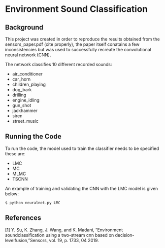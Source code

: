 # Environment Sound Classification

## Background

This project was created in order to reproduce the results obtained from the sensors_paper.pdf (cite properly), the paper itself conatains a few inconsistencies but was used to successfully recreate the convolutional neural network (CNN). 

The network classifies 10 different recorded sounds:
* air_conditioner
* car_horn
* children_playing
* dog_bark 
* drilling
* engine_idling
* gun_shot
* jackhammer 
* siren 
* street_music

## Running the Code

To run the code, the model used to train the classifier needs to be specified these are:
* LMC
* MC
* MLMC
* TSCNN

An example of training and validating the CNN with the LMC model is given below:

```
$ python neuralnet.py LMC
```
## References
<a id="1">[1]</a> 
Y. Su, K. Zhang, J. Wang, and K. Madani, “Environment soundclassification  using  a  two-stream  cnn  based  on  decision-levelfusion,”Sensors, vol. 19, p. 1733, 04 2019.
